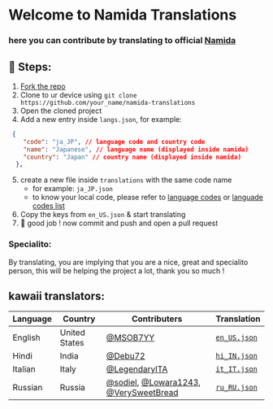 


# Welcome to Namida Translations

### here you can contribute by translating to official [Namida](https://github.com/namidaco/namida)


## 🧾 Steps:

1. [Fork the repo](https://github.com/namidaco/namida-translations/fork)
2. Clone to ur device using `git clone https://github.com/your_name/namida-translations`
3. Open the cloned project
4. Add a new entry inside `langs.json`, for example:
```json
 {
    "code": "ja_JP", // language code and country code
    "name": "Japanese", // language name (displayed inside namida)
    "country": "Japan" // country name (displayed inside namida)
  }, 
  ```
5. create a new file inside `translations` with the same code name 
   - for example: `ja_JP.json`
   - to know your local code, please refer to [language codes](https://www.ibm.com/docs/en/rational-soft-arch/9.6.1?topic=overview-locales-code-pages-supported) or [languade codes list](https://saimana.com/list-of-country-locale-code/)
6. Copy the keys from `en_US.json` & start translating
7. 🎉 good job ! now commit and push and open a pull request

### Specialito:
By translating, you are implying that you are a nice, great and specialito person, this will be helping the project a lot, thank you so much !

## kawaii translators:
| Language | Country | Contributers | Translation |
|----------|---------|--------------|-------------|
| English  | United States | [@MSOB7YY](https://github.com/MSOB7YY) | [`en_US.json`](translations/en_US.json)
| Hindi  | India | [@Debu72](https://github.com/Debu72) | [`hi_IN.json`](translations/hi_IN.json)
| Italian  | Italy | [@LegendaryITA](https://github.com/LegendaryITA) | [`it_IT.json`](translations/it_IT.json)
| Russian  | Russia | [@sodiel](https://github.com/sodiel), [@Lowara1243](https://github.com/Lowara1243), [@VerySweetBread](https://github.com/VerySweetBread) | [`ru_RU.json`](translations/ru_RU.json)
